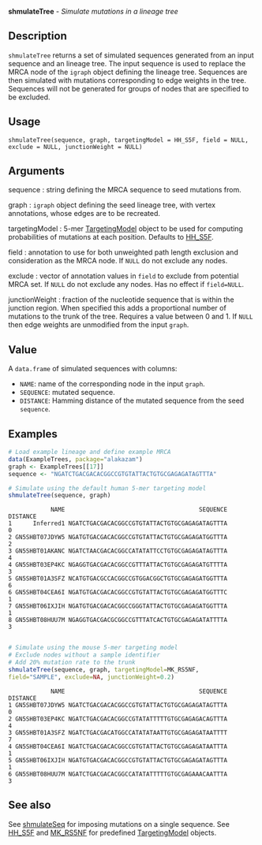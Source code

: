 





**shmulateTree** - *Simulate mutations in a lineage tree*

Description
--------------------

`shmulateTree` returns a set of simulated sequences generated from an input sequence and an
lineage tree. The input sequence is used to replace the MRCA node of the `igraph` object
defining the lineage tree. Sequences are then simulated with mutations corresponding to edge 
weights in the tree. Sequences will not be generated for groups of nodes that are specified 
to be excluded.


Usage
--------------------
```
shmulateTree(sequence, graph, targetingModel = HH_S5F, field = NULL,
exclude = NULL, junctionWeight = NULL)
```

Arguments
-------------------

sequence
:   string defining the MRCA sequence to seed mutations from.

graph
:   `igraph` object defining the seed lineage tree, with 
vertex annotations, whose edges are to be recreated.

targetingModel
:   5-mer [TargetingModel](TargetingModel-class.md) object to be used for computing 
probabilities of mutations at each position. Defaults to
[HH_S5F](HH_S5F.md).

field
:   annotation to use for both unweighted path length exclusion and
consideration as the MRCA node. If `NULL` do not exclude 
any nodes.

exclude
:   vector of annotation values in `field` to exclude from potential
MRCA set. If `NULL` do not exclude any nodes. 
Has no effect if `field=NULL`.

junctionWeight
:   fraction of the nucleotide sequence that is within the junction 
region. When specified this adds a proportional number of  
mutations to the trunk of the tree. Requires a value between 
0 and 1. If `NULL` then edge weights are unmodified
from the input `graph`.



Value
-------------------

A `data.frame` of simulated sequences with columns:

+  `NAME`:      name of the corresponding node in the input 
`graph`.  
+  `SEQUENCE`:  mutated sequence.
+  `DISTANCE`:  Hamming distance of the mutated sequence from 
the seed `sequence`.




Examples
-------------------

```R
# Load example lineage and define example MRCA
data(ExampleTrees, package="alakazam")
graph <- ExampleTrees[[17]]
sequence <- "NGATCTGACGACACGGCCGTGTATTACTGTGCGAGAGATAGTTTA"

# Simulate using the default human 5-mer targeting model
shmulateTree(sequence, graph)

```


```
            NAME                                      SEQUENCE DISTANCE
1      Inferred1 NGATCTGACGACACGGCCGTGTATTACTGTGCGAGAGATAGTTTA        0
2 GN5SHBT07JDYW5 NGATGTGACGACACGGCCGTGTATTACTGTGCGAGAGATGGTTTA        2
3 GN5SHBT01AKANC NGATCTAACGACACGGCCATATATTCCTGTGCGAGAGATAGTTTA        4
4 GN5SHBT03EP4KC NGAGGTGACGACACGGCCGTTTATTACTGTGCGAGAGATGTTTTA        3
5 GN5SHBT01A3SFZ NCATGTGACGCCACGGCCGTGGACGGCTGTGCGAGAGATGGTTTA        6
6 GN5SHBT04CEA6I NGATGTGACGACACGGCCGTGTATTACTGTGCGAGAGATGGTTTC        1
7 GN5SHBT06IXJIH NGATGTGACGACACGGCCGGGTATTACTGTGCGAGAGATGGTTTA        1
8 GN5SHBT08HUU7M NGAGGTGACGACGCGGCCGTTTATCACTGTGCGAGAGATATTTTA        3

```


```R

# Simulate using the mouse 5-mer targeting model
# Exclude nodes without a sample identifier
# Add 20% mutation rate to the trunk
shmulateTree(sequence, graph, targetingModel=MK_RS5NF,
field="SAMPLE", exclude=NA, junctionWeight=0.2)
```


```
            NAME                                      SEQUENCE DISTANCE
1 GN5SHBT07JDYW5 NGATCTGACGACACGGCCGTGTATTACTGTGCGAGAGATAGTTTA        0
2 GN5SHBT03EP4KC NGATCTGACGACACGGCCGTATATTTTTGTGCGAGAGACAGTTTA        4
3 GN5SHBT01A3SFZ NGATCTGACGACATGGCCATATATAATTGTGCGAGAGATAATTTT        7
4 GN5SHBT04CEA6I NGATCTGACGACACGGCCGTGTATTACTGTGCGAGAGATAATTTA        1
5 GN5SHBT06IXJIH NGATGTGACGACACGGCCGTGTATTACTGTGCGAGAGATAGTTTA        1
6 GN5SHBT08HUU7M NGATCTGACGACACGGCCATATATTTTTGTGCGAGAAACAATTTA        3

```



See also
-------------------

See [shmulateSeq](shmulateSeq.md) for imposing mutations on a single sequence. 
See [HH_S5F](HH_S5F.md) and [MK_RS5NF](MK_RS5NF.md) for predefined 
[TargetingModel](TargetingModel-class.md) objects.



